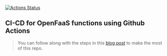 [![Actions Status](https://github.com/utsavanand2/faasd-hello/workflows/CI\/CD/badge.svg)](https://github.com/utsavanand2/faasd-hello/actions)

## CI-CD for OpenFaaS functions using Github Actions

> You can follow along with the steps in this [blog post]() to make the most of this repo.
